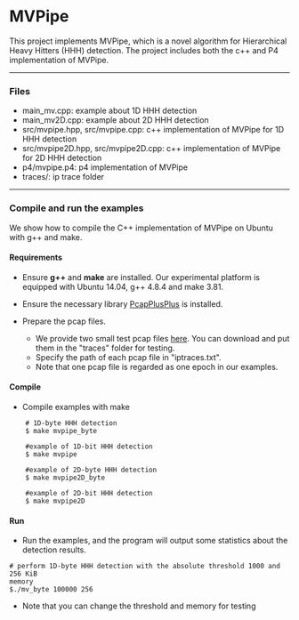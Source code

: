 # MVPipe

This project implements MVPipe, which is a novel algorithm for Hierarchical Heavy Hitters (HHH)
detection. The project includes both the c++ and P4 implementation of MVPipe. 

---

### Files
- main\_mv.cpp: example about 1D HHH detection
- main\_mv2D.cpp: example about 2D HHH detection
- src/mvpipe.hpp, src/mvpipe.cpp: c++ implementation of MVPipe for 1D HHH
  detection
- src/mvpipe2D.hpp, src/mvpipe2D.cpp: c++ implementation of MVPipe for 2D HHH
  detection
- p4/mvpipe.p4: p4 implementation of MVPipe 
- traces/: ip trace folder
---

### Compile and run the examples
We show how to compile the C++ implementation of MVPipe on Ubuntu with g++ and make.

#### Requirements
- Ensure __g++__ and __make__ are installed.  Our experimental platform is
  equipped with Ubuntu 14.04, g++ 4.8.4 and make 3.81.

- Ensure the necessary library [PcapPlusPlus](https://pcapplusplus.github.io/docs/) is installed.

- Prepare the pcap files.
    - We provide two small test pcap files
      [here](https://drive.google.com/file/d/1BehIgLaL9uB4TnXY4boiHYbPU0_rqWzE/view?usp=sharing).
      You can download and put them in the "traces" folder for testing.
    - Specify the path of each pcap file in "iptraces.txt". 
    - Note that one pcap file is regarded as one epoch in our examples. 


#### Compile
- Compile examples with make

```
    # 1D-byte HHH detection
    $ make mvpipe_byte  
    
    #example of 1D-bit HHH detection
    $ make mvpipe 
    
    #example of 2D-byte HHH detection
    $ make mvpipe2D_byte 
    
    #example of 2D-bit HHH detection
    $ make mvpipe2D   
```

#### Run
- Run the examples, and the program will output some statistics about the
  detection results.

```
# perform 1D-byte HHH detection with the absolute threshold 1000 and 256 KiB
memory
$./mv_byte 100000 256
```
- Note that you can change the threshold and memory for testing 

